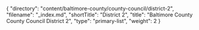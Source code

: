 {
  "directory": "content/baltimore-county/county-council/district-2",
  "filename": "_index.md",
  "shortTitle": "District 2",
  "title": "Baltimore County County Council District 2",
  "type": "primary-list",
  "weight": 2
}
